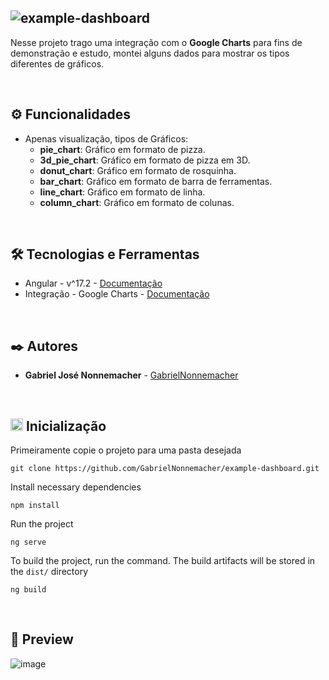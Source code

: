 ![example-dashboard](https://github.com/GabrielNonnemacher/example-dashboard/assets/87139289/c677ce4d-b8b4-4b8d-a56e-224588c34b11)
-----

Nesse projeto trago uma integração com o **Google Charts** para fins de demonstração e estudo, montei alguns dados para mostrar os tipos diferentes de gráficos.

<br/>

## ⚙️ Funcionalidades

* Apenas visualização, tipos de Gráficos:
  * **pie_chart**: Gráfico em formato de pizza.
  * **3d_pie_chart**: Gráfico em formato de pizza em 3D.
  * **donut_chart**: Gráfico em formato de rosquinha.
  * **bar_chart**: Gráfico em formato de barra de ferramentas.
  * **line_chart**: Gráfico em formato de linha.
  * **column_chart**: Gráfico em formato de colunas.

<br/>

## 🛠️ Tecnologias e Ferramentas

* Angular - v^17.2 - [Documentação](https://angular.dev)
* Integração - Google Charts - [Documentação](https://developers.google.com/chart)
  
<br/>

## ✒️ Autores

* **Gabriel José Nonnemacher** - [GabrielNonnemacher](https://github.com/GabrielNonnemacher)

<br/>

## <img height="20px" src="https://cdn-icons-png.flaticon.com/512/352/352163.png"> Inicialização

Primeiramente copie o projeto para uma pasta desejada
```
git clone https://github.com/GabrielNonnemacher/example-dashboard.git
```
Install necessary dependencies
```
npm install
```
Run the project
```
ng serve
```
To build the project, run the command. The build artifacts will be stored in the `dist/` directory
```
ng build
```

<br/>

## 👀 Preview
![image](https://github.com/GabrielNonnemacher/example-dashboard/assets/87139289/00251fc2-4d4d-4ef9-94b6-b3c85fbd7b47)



